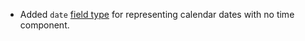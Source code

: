 - Added `date` [field type](/🗄/Article/fields/basic.md#date) for representing calendar dates with no time component.
